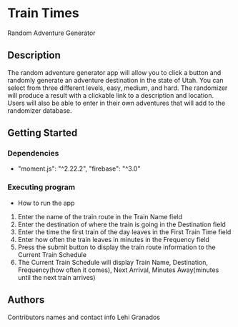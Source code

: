 # Train Times
Random Adventure Generator
## Description
The random adventure generator app will allow you to click a button and randomly generate an adventure destination in the state of Utah. You can select from three different levels, easy, medium, and hard. The randomizer will produce a result with a clickable link to a description and location. Users will also be able to enter in their own adventures that will add to the randomizer database.
## Getting Started
### Dependencies
* "moment.js": "^2.22.2",
  "firebase": "^3.0"
    
### Executing program
* How to run the app
1. Enter the name of the train route in the Train Name field
1. Enter the destination of where the train is going in the Destination field
1. Enter the time the first train of the day leaves in the First Train Time field
1. Enter how often the train leaves in minutes in the Frequency field
1. Press the submit button to display the train route information to the Current Train Schedule
1. The Current Train Schedule will display Train Name, Destination, Frequency(how often it comes), Next Arrival, Minutes Away(minutes until the next train arrives)

## Authors
Contributors names and contact info
Lehi Granados